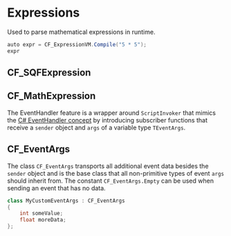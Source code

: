 # Expressions
Used to parse mathematical expressions in runtime.

```csharp
auto expr = CF_ExpressionVM.Compile("5 * 5");
expr
```

## CF_SQFExpression

## CF_MathExpression

The EventHandler feature is a wrapper around `ScriptInvoker` that mimics the [C# EventHandler concept](https://docs.microsoft.com/en-us/dotnet/api/system.eventhandler-1) by introducing subscriber functions that receive a `sender` object and `args` of a variable type `TEventArgs`.

## CF_EventArgs
The class `CF_EventArgs` transports all additional event data besides the `sender` object and is the base class that all non-primitive types of event `args` should inherit from. The constant `CF_EventArgs.Empty` can be used when sending an event that has no data.
```csharp
class MyCustomEventArgs : CF_EventArgs
{
    int someValue;
    float moreData;
};
```